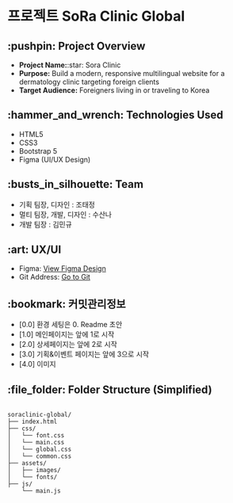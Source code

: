 # 프로젝트 SoRa Clinic Global
<h2>:pushpin: Project Overview</h2>
<ul>
    <li><strong>Project Name:</strong>:star: Sora Clinic</li>
    <li><strong>Purpose:</strong> Build a modern, responsive multilingual website for a dermatology clinic targeting foreign clients</li>
    <li><strong>Target Audience:</strong> Foreigners living in or traveling to Korea</li>
</ul>
<h2>:hammer_and_wrench: Technologies Used</h2>
<ul>
    <li>HTML5</li>
    <li>CSS3</li>
    <li>Bootstrap 5</li>
    <li>Figma (UI/UX Design)</li>
</ul>

<h2>:busts_in_silhouette: Team</h2>
<ul>
    <li>기획 팀장, 디자인 : 조태정</li>
    <li>멀티 팀장, 개발, 디자인 : 수산나</li>
    <li>개발 팀장 : 김민규</li>
</ul>

<h2>:art: UX/UI</h2>
<ul>
     <li>Figma: <a href="https://www.figma.com/design/rWGRBWcqvkuVFnjPYwnc7K/Project_sora?node-id=32-108&t=HdIbwCj9lmd1HLKj-1" target="_blank">
            View Figma Design
        </a></li>
    </li> 
    <li> Git Address: <a href="https://github.com/minnngyu97/soraclinic-global.git" target="_blank">
            Go to Git
        </a>
    </li>
</ul>
<h2>:bookmark: 커밋관리정보</h2>
<ul>
    <li>[0.0] 환경 세팅은 0. Readme 초안</li>
    <li>[1.0] 메인페이지는 앞에 1로 시작</li>
    <li>[2.0] 상세페이지는 앞에 2로 시작</li>
    <li>[3.0] 기획&이벤트 페이지는 앞에 3으로 시작</li>
    <li>[4.0] 이미지 </li>
</ul>

<h2>:file_folder: Folder Structure (Simplified)</h2>
<pre><code>
soraclinic-global/
├── index.html
├── css/
│   └── font.css
│   └── main.css
│   └── global.css
│   └── common.css
├── assets/
│   ├── images/
│   └── fonts/
├── js/
    └── main.js

</code></pre>
